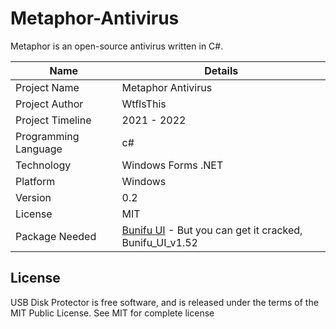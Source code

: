 # Metaphor-Antivirus
Metaphor is an open-source antivirus written in C#.

| Name | Details |
| ------ | ------ |
| Project Name | Metaphor Antivirus |
| Project Author | WtfIsThis |
| Project Timeline | 2021 - 2022 |
| Programming Language | c# |
| Technology | Windows Forms .NET |
| Platform | Windows |
| Version | 0.2 |
| License | MIT |
| Package Needed | [Bunifu UI](https://bunifuframework.com/) - But you can get it cracked, Bunifu_UI_v1.52

## License
USB Disk Protector is free software, and is released under the terms of the MIT Public License. See MIT for complete license
